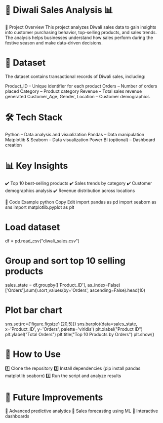 # 🎇 Diwali Sales Analysis 📊
📌 Project Overview
This project analyzes Diwali sales data to gain insights into customer purchasing behavior, top-selling products, and sales trends. The analysis helps businesses understand how sales perform during the festive season and make data-driven decisions.

# 📂 Dataset
The dataset contains transactional records of Diwali sales, including:

Product_ID – Unique identifier for each product
Orders – Number of orders placed
Category – Product category
Revenue – Total sales revenue generated
Customer_Age, Gender, Location – Customer demographics
# 🛠️ Tech Stack
Python – Data analysis and visualization
Pandas – Data manipulation
Matplotlib & Seaborn – Data visualization
Power BI (optional) – Dashboard creation
# 📊 Key Insights
✔️ Top 10 best-selling products
✔️ Sales trends by category
✔️ Customer demographics analysis
✔️ Revenue distribution across locations

📜 Code Example
python
Copy
Edit
import pandas as pd
import seaborn as sns
import matplotlib.pyplot as plt

# Load dataset
df = pd.read_csv("diwali_sales.csv")

# Group and sort top 10 selling products
sales_state = df.groupby(['Product_ID'], as_index=False)['Orders'].sum().sort_values(by='Orders', ascending=False).head(10)

# Plot bar chart
sns.set(rc={'figure.figsize':(20,5)})
sns.barplot(data=sales_state, x='Product_ID', y='Orders', palette='viridis')
plt.xlabel("Product ID")
plt.ylabel("Total Orders")
plt.title("Top 10 Products by Orders")
plt.show()
# 📌 How to Use
1️⃣ Clone the repository
2️⃣ Install dependencies (pip install pandas matplotlib seaborn)
3️⃣ Run the script and analyze results

# 📢 Future Improvements
🔹 Advanced predictive analytics
🔹 Sales forecasting using ML
🔹 Interactive dashboards

